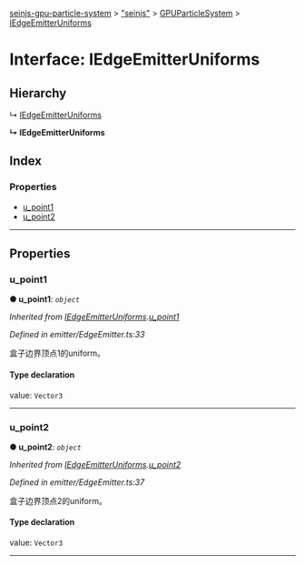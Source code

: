 [seinjs-gpu-particle-system](../README.md) > ["seinjs"](../modules/_seinjs_.md) > [GPUParticleSystem](../modules/_seinjs_.gpuparticlesystem.md) > [IEdgeEmitterUniforms](../interfaces/_seinjs_.gpuparticlesystem.iedgeemitteruniforms.md)

# Interface: IEdgeEmitterUniforms

## Hierarchy

↳  [IEdgeEmitterUniforms](iedgeemitteruniforms.md)

**↳ IEdgeEmitterUniforms**

## Index

### Properties

* [u_point1](_seinjs_.gpuparticlesystem.iedgeemitteruniforms.md#u_point1)
* [u_point2](_seinjs_.gpuparticlesystem.iedgeemitteruniforms.md#u_point2)

---

## Properties

<a id="u_point1"></a>

###  u_point1

**● u_point1**: *`object`*

*Inherited from [IEdgeEmitterUniforms](iedgeemitteruniforms.md).[u_point1](iedgeemitteruniforms.md#u_point1)*

*Defined in emitter/EdgeEmitter.ts:33*

盒子边界顶点1的uniform。

#### Type declaration

 value: `Vector3`

___
<a id="u_point2"></a>

###  u_point2

**● u_point2**: *`object`*

*Inherited from [IEdgeEmitterUniforms](iedgeemitteruniforms.md).[u_point2](iedgeemitteruniforms.md#u_point2)*

*Defined in emitter/EdgeEmitter.ts:37*

盒子边界顶点2的uniform。

#### Type declaration

 value: `Vector3`

___

